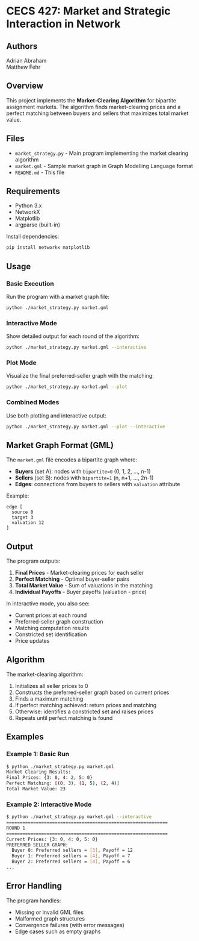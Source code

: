 # CECS 427: Market and Strategic Interaction in Network

## Authors

Adrian Abraham  
Matthew Fehr

## Overview

This project implements the **Market-Clearing Algorithm** for bipartite assignment markets. The algorithm finds market-clearing prices and a perfect matching between buyers and sellers that maximizes total market value.

## Files

- `market_strategy.py` - Main program implementing the market clearing algorithm
- `market.gml` - Sample market graph in Graph Modelling Language format
- `README.md` - This file

## Requirements

- Python 3.x
- NetworkX
- Matplotlib
- argparse (built-in)

Install dependencies:
```bash
pip install networkx matplotlib
```

## Usage

### Basic Execution

Run the program with a market graph file:

```bash
python ./market_strategy.py market.gml
```

### Interactive Mode

Show detailed output for each round of the algorithm:

```bash
python ./market_strategy.py market.gml --interactive
```

### Plot Mode

Visualize the final preferred-seller graph with the matching:

```bash
python ./market_strategy.py market.gml --plot
```

### Combined Modes

Use both plotting and interactive output:

```bash
python ./market_strategy.py market.gml --plot --interactive
```

## Market Graph Format (GML)

The `market.gml` file encodes a bipartite graph where:
- **Buyers** (set A): nodes with `bipartite=0` (0, 1, 2, ..., n-1)
- **Sellers** (set B): nodes with `bipartite=1` (n, n+1, ..., 2n-1)
- **Edges**: connections from buyers to sellers with `valuation` attribute

Example:
```gml
edge [
  source 0
  target 3
  valuation 12
]
```

## Output

The program outputs:
1. **Final Prices** - Market-clearing prices for each seller
2. **Perfect Matching** - Optimal buyer-seller pairs
3. **Total Market Value** - Sum of valuations in the matching
4. **Individual Payoffs** - Buyer payoffs (valuation - price)

In interactive mode, you also see:
- Current prices at each round
- Preferred-seller graph construction
- Matching computation results
- Constricted set identification
- Price updates

## Algorithm

The market-clearing algorithm:
1. Initializes all seller prices to 0
2. Constructs the preferred-seller graph based on current prices
3. Finds a maximum matching
4. If perfect matching achieved: return prices and matching
5. Otherwise: identifies a constricted set and raises prices
6. Repeats until perfect matching is found

## Examples

### Example 1: Basic Run
```bash
$ python ./market_strategy.py market.gml
Market Clearing Results:
Final Prices: {3: 0, 4: 2, 5: 0}
Perfect Matching: [(0, 3), (1, 5), (2, 4)]
Total Market Value: 23
```

### Example 2: Interactive Mode
```bash
$ python ./market_strategy.py market.gml --interactive
============================================================
ROUND 1
============================================================
Current Prices: {3: 0, 4: 0, 5: 0}
PREFERRED SELLER GRAPH:
  Buyer 0: Preferred sellers = [3], Payoff = 12
  Buyer 1: Preferred sellers = [4], Payoff = 7
  Buyer 2: Preferred sellers = [4], Payoff = 6
...
```

## Error Handling

The program handles:
- Missing or invalid GML files
- Malformed graph structures
- Convergence failures (with error messages)
- Edge cases such as empty graphs
